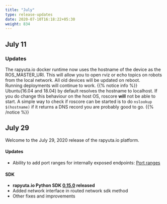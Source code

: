 ```yaml
---
title: "July"
type: release-updates
date: 2020-07-10T16:18:22+05:30
weight: 834
---
```


## July 11

### Updates

The rapyuta.io docker runtime now uses the hostname of the device as the ROS_MASTER_URI. This will allow you to open rviz or echo topics on robots from the local network. All old devices will be updated on reboot.    
Running deployments will continue to work. 
{{% notice info %}}
Ubuntu(16.04 and 18.04) by default resolves the hostname to localhost. If you do change this behaviour on the host OS, roscore **will** not be able to start. A simple way to check if roscore can be started is to do `nslookup $(hostname)` if it returns a DNS record you are probably good to go. 
{{% /notice %}}

## July 29
Welcome to the July 29, 2020 release of the rapyuta.io platform.

#### Updates
- Ability to add port ranges for internally exposed endpoints: [Port ranges](/developer-guide/create-software-packages/package-internals/#exposing-endpoints-externally)

#### SDK
- **rapyuta.io Python SDK [0.15.0](/developer-guide/tooling-automation/python-sdk/#installation) released** 
- Added network interface in routed network sdk method
- Other fixes and improvements
